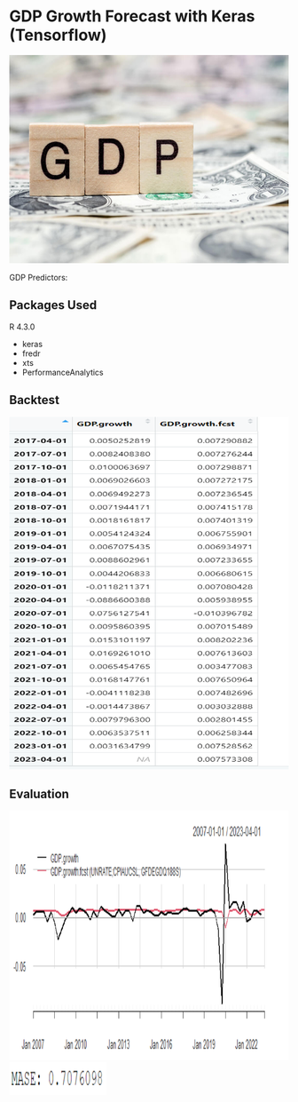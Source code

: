 # GDP Growth Forecast with Keras (Tensorflow)

<img src="Screenshots/gdp.jpg" width="650" height="375" />

GDP Predictors:



## Packages Used 
R 4.3.0
- keras
- fredr
- xts
- PerformanceAnalytics


## Backtest
<img src="Screenshots/Screenshot 2023-06-25 182005.png" width="550" height="635" />

## Evaluation 
<img src="Screenshots/Forecast.png" width="550" height="450" />
<img src="Screenshots/mase.png" width="175" height="60" />


  

